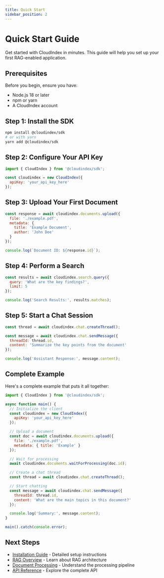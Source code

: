 ```yaml
---
title: Quick Start
sidebar_position: 2
---
```


# Quick Start Guide

Get started with CloudIndex in minutes. This guide will help you set up your first RAG-enabled application.

## Prerequisites

Before you begin, ensure you have:
- Node.js 18 or later
- npm or yarn
- A CloudIndex account

## Step 1: Install the SDK

```bash
npm install @cloudindex/sdk
# or with yarn
yarn add @cloudindex/sdk
```

## Step 2: Configure Your API Key

```javascript
import { CloudIndex } from '@cloudindex/sdk';

const cloudindex = new CloudIndex({
  apiKey: 'your_api_key_here'
});
```

## Step 3: Upload Your First Document

```javascript
const response = await cloudindex.documents.upload({
  file: './example.pdf',
  metadata: {
    title: 'Example Document',
    author: 'John Doe'
  }
});

console.log(`Document ID: ${response.id}`);
```

## Step 4: Perform a Search

```javascript
const results = await cloudindex.search.query({
  query: 'What are the key findings?',
  limit: 5
});

console.log('Search Results:', results.matches);
```

## Step 5: Start a Chat Session

```javascript
const thread = await cloudindex.chat.createThread();

const message = await cloudindex.chat.sendMessage({
  threadId: thread.id,
  content: 'Summarize the key points from the document'
});

console.log('Assistant Response:', message.content);
```

## Complete Example

Here's a complete example that puts it all together:

```javascript
import { CloudIndex } from '@cloudindex/sdk';

async function main() {
  // Initialize the client
  const cloudindex = new CloudIndex({
    apiKey: 'your_api_key_here'
  });

  // Upload a document
  const doc = await cloudindex.documents.upload({
    file: './example.pdf',
    metadata: { title: 'Example' }
  });

  // Wait for processing
  await cloudindex.documents.waitForProcessing(doc.id);

  // Create a chat thread
  const thread = await cloudindex.chat.createThread();

  // Start chatting
  const message = await cloudindex.chat.sendMessage({
    threadId: thread.id,
    content: 'What are the main topics in this document?'
  });

  console.log('Summary:', message.content);
}

main().catch(console.error);
```

## Next Steps

- [Installation Guide](/docs/getting-started/installation) - Detailed setup instructions
- [RAG Overview](/docs/core-concepts/rag-overview) - Learn about RAG architecture
- [Document Processing](/docs/core-concepts/document-processing) - Understand the processing pipeline
- [API Reference](/api-reference/introduction) - Explore the complete API
